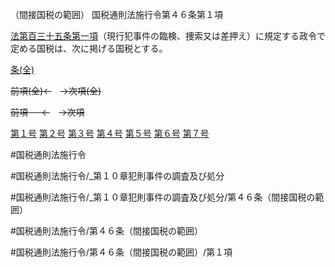 （間接国税の範囲）
国税通則法施行令第４６条第１項

[法第百三十五条第一項](国税通則法＿＿＿＿＿第１３５条第１項)（現行犯事件の臨検、捜索又は差押え）に規定する政令で定める国税は、次に掲げる国税とする。

[条(全)](国税通則法施行＿令＿第４６条_.md)

~~前項(全)←~~　~~→次項(全)~~

~~前項 　 ←~~　~~→次項~~

[第１号](国税通則法施行＿令＿第４６条第１項第１号.md)  [第２号](国税通則法施行＿令＿第４６条第１項第２号.md)  [第３号](国税通則法施行＿令＿第４６条第１項第３号.md)  [第４号](国税通則法施行＿令＿第４６条第１項第４号.md)  [第５号](国税通則法施行＿令＿第４６条第１項第５号.md)  [第６号](国税通則法施行＿令＿第４６条第１項第６号.md)  [第７号](国税通則法施行＿令＿第４６条第１項第７号.md)  

#国税通則法施行令

#国税通則法施行令/_第１０章犯則事件の調査及び処分

#国税通則法施行令/_第１０章犯則事件の調査及び処分/第４６条（間接国税の範囲）

#国税通則法施行令/第４６条（間接国税の範囲）

#国税通則法施行令/第４６条（間接国税の範囲）/第１項


